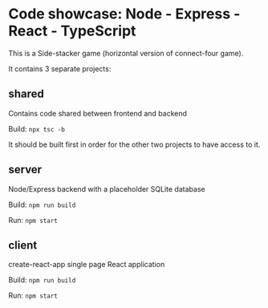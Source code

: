 # Code showcase: Node - Express - React - TypeScript

This is a Side-stacker game (horizontal version of connect-four game).

It contains 3 separate projects:

## shared
Contains code shared between frontend and backend

Build:
`npx tsc -b`

It should be built first in order for the other two projects to have access to it.

## server
Node/Express backend with a placeholder SQLite database

Build:
`npm run build`

Run:
`npm start`

## client
create-react-app single page React application

Build:
`npm run build`

Run:
`npm start`
